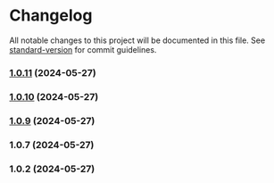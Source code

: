 # Changelog

All notable changes to this project will be documented in this file. See [standard-version](https://github.com/conventional-changelog/standard-version) for commit guidelines.

### [1.0.11](https://github.com/samuelrms/br-states-flags/compare/v1.0.10...v1.0.11) (2024-05-27)

### [1.0.10](https://github.com/samuelrms/br-states-flags/compare/v1.0.9...v1.0.10) (2024-05-27)

### [1.0.9](https://github.com/samuelrms/br-states-flags/compare/v1.0.7...v1.0.9) (2024-05-27)

### 1.0.7 (2024-05-27)

### 1.0.2 (2024-05-27)
